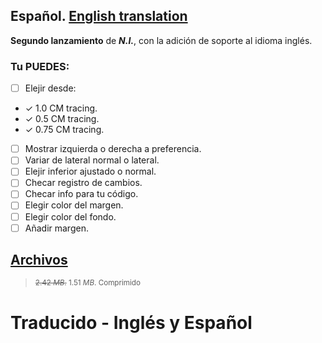 ## Español. **[English translation](https://github.com/Dungoler/N.I.-Project/releases/tag/v2.1)**

**Segundo lanzamiento** de **_N.I._**, con la adición de soporte al idioma inglés.

### Tu **PUEDES**:

- [ ]  Elejir desde:

- ✓   1.0 CM tracing.
- ✓   0.5 CM tracing.
- ✓   0.75 CM tracing.
 
- [ ]  Mostrar izquierda o derecha a preferencia.
- [ ]  Variar de lateral normal o lateral.
- [ ]  Elejir inferior ajustado o normal.
- [ ]  Checar registro de cambios.
- [ ]  Checar info para tu código.
- [ ]  Elegir color del margen.
- [ ]  Elegir color del fondo.
- [ ]  Añadir margen.

## [Archivos](https://github.com/Dungoler/N.I.-Project/releases/tag/v2.1)

> <sub> ~~2.42 _MB_.~~ 1.51 _MB_. Comprimido</sub>
# Traducido - Inglés y Español
